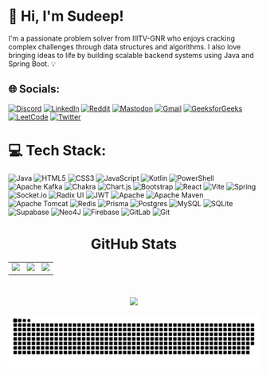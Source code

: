 # 👋 Hi, I'm Sudeep!
I'm a passionate problem solver from IIITV-GNR who enjoys cracking complex challenges through data structures and algorithms. I also love bringing ideas to life by building scalable backend systems using Java and Spring Boot. 💡


## 🌐 Socials:
[![Discord](https://img.shields.io/badge/Discord-%237289DA.svg?logo=discord&logoColor=white)](https://discord.gg/sudeepgupta04_88547)
[![LinkedIn](https://img.shields.io/badge/LinkedIn-%230077B5.svg?logo=linkedin&logoColor=white)](https://linkedin.com/in/SudeepGupta)
[![Reddit](https://img.shields.io/badge/Reddit-%23FF4500.svg?logo=reddit&logoColor=white)](https://reddit.com/user/Key-Training-9825)
[![Mastodon](https://img.shields.io/badge/-Mastodon-%232B90D9?logo=mastodon&logoColor=white)](https://mastodon.social/@SudeepGupta)
[![Gmail](https://img.shields.io/badge/Email-D14836?logo=gmail&logoColor=white)](mailto:sudeepkgupta2001@gmail.com)
[![GeeksforGeeks](https://img.shields.io/badge/GeeksforGeeks-2F8D46?logo=geeksforgeeks&logoColor=white)](https://www.geeksforgeeks.org/user/sudeepkguqd9b/)
[![LeetCode](https://img.shields.io/badge/LeetCode-FFA116?logo=leetcode&logoColor=white)](https://leetcode.com/u/Sudeep-Gupta04/)
[![Twitter](https://img.shields.io/badge/Twitter-1DA1F2?logo=twitter&logoColor=white)]([https://twitter.com/Sudeep_Gupta04](https://x.com/SudeepGupt95828))


# 💻 Tech Stack:
![Java](https://img.shields.io/badge/java-%23ED8B00.svg?style=for-the-badge&logo=openjdk&logoColor=white) ![HTML5](https://img.shields.io/badge/html5-%23E34F26.svg?style=for-the-badge&logo=html5&logoColor=white) ![CSS3](https://img.shields.io/badge/css3-%231572B6.svg?style=for-the-badge&logo=css3&logoColor=white) ![JavaScript](https://img.shields.io/badge/javascript-%23323330.svg?style=for-the-badge&logo=javascript&logoColor=%23F7DF1E) ![Kotlin](https://img.shields.io/badge/kotlin-%237F52FF.svg?style=for-the-badge&logo=kotlin&logoColor=white) ![PowerShell](https://img.shields.io/badge/PowerShell-%235391FE.svg?style=for-the-badge&logo=powershell&logoColor=white) ![Apache Kafka](https://img.shields.io/badge/Apache%20Kafka-000?style=for-the-badge&logo=apachekafka) ![Chakra](https://img.shields.io/badge/chakra-%234ED1C5.svg?style=for-the-badge&logo=chakraui&logoColor=white) ![Chart.js](https://img.shields.io/badge/chart.js-F5788D.svg?style=for-the-badge&logo=chart.js&logoColor=white) ![Bootstrap](https://img.shields.io/badge/bootstrap-%238511FA.svg?style=for-the-badge&logo=bootstrap&logoColor=white) ![React](https://img.shields.io/badge/react-%2320232a.svg?style=for-the-badge&logo=react&logoColor=%2361DAFB) ![Vite](https://img.shields.io/badge/vite-%23646CFF.svg?style=for-the-badge&logo=vite&logoColor=white) ![Spring](https://img.shields.io/badge/spring-%236DB33F.svg?style=for-the-badge&logo=spring&logoColor=white) ![Socket.io](https://img.shields.io/badge/Socket.io-black?style=for-the-badge&logo=socket.io&badgeColor=010101) ![Radix UI](https://img.shields.io/badge/radix%20ui-161618.svg?style=for-the-badge&logo=radix-ui&logoColor=white) ![JWT](https://img.shields.io/badge/JWT-black?style=for-the-badge&logo=JSON%20web%20tokens) ![Apache](https://img.shields.io/badge/apache-%23D42029.svg?style=for-the-badge&logo=apache&logoColor=white) ![Apache Maven](https://img.shields.io/badge/Apache%20Maven-C71A36?style=for-the-badge&logo=Apache%20Maven&logoColor=white) ![Apache Tomcat](https://img.shields.io/badge/apache%20tomcat-%23F8DC75.svg?style=for-the-badge&logo=apache-tomcat&logoColor=black) ![Redis](https://img.shields.io/badge/redis-%23DD0031.svg?style=for-the-badge&logo=redis&logoColor=white) ![Prisma](https://img.shields.io/badge/Prisma-3982CE?style=for-the-badge&logo=Prisma&logoColor=white) ![Postgres](https://img.shields.io/badge/postgres-%23316192.svg?style=for-the-badge&logo=postgresql&logoColor=white) ![MySQL](https://img.shields.io/badge/mysql-4479A1.svg?style=for-the-badge&logo=mysql&logoColor=white) ![SQLite](https://img.shields.io/badge/sqlite-%2307405e.svg?style=for-the-badge&logo=sqlite&logoColor=white) ![Supabase](https://img.shields.io/badge/Supabase-3ECF8E?style=for-the-badge&logo=supabase&logoColor=white) ![Neo4J](https://img.shields.io/badge/Neo4j-008CC1?style=for-the-badge&logo=neo4j&logoColor=white) ![Firebase](https://img.shields.io/badge/firebase-a08021?style=for-the-badge&logo=firebase&logoColor=ffcd34) ![GitLab](https://img.shields.io/badge/gitlab-%23181717.svg?style=for-the-badge&logo=gitlab&logoColor=white) ![Git](https://img.shields.io/badge/git-%23F05033.svg?style=for-the-badge&logo=git&logoColor=white)


<div align="center">

# GitHub Stats

<table>
  <tr>
    <td>
      <img src="https://github-readme-stats.vercel.app/api?username=Sudeep-Gupta04&theme=radical&hide_border=false&include_all_commits=false&count_private=false" />
    </td>
    <td>
      <img src="https://nirzak-streak-stats.vercel.app/?user=Sudeep-Gupta04&theme=radical&hide_border=false" />
    </td>
    <td>
      <img src="https://github-readme-stats.vercel.app/api/top-langs/?username=Sudeep-Gupta04&theme=radical&hide_border=false&include_all_commits=false&count_private=false&layout=compact" />
    </td>
  </tr>
</table>

<br/>

[![](https://visitcount.itsvg.in/api?id=Sudeep-Gupta04&icon=0&color=0)](https://visitcount.itsvg.in)

</div>




<!-- Proudly created with GPRM ( https://gprm.itsvg.in ) -->

<div align="center">
  
![snake gif](https://github.com/Sudeep-Gupta04/Sudeep-Gupta04/blob/output/github-snake-dark.svg)

</div>

